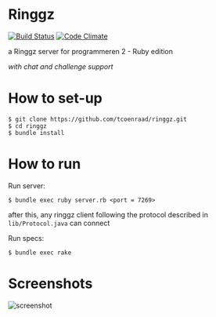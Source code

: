 Ringgz
======

[![Build Status](https://travis-ci.org/tcoenraad/ringgz.png?branch=master)](https://travis-ci.org/tcoenraad/ringgz)
[![Code Climate](https://codeclimate.com/github/tcoenraad/ringgz.png)](https://codeclimate.com/github/tcoenraad/ringgz)

a Ringgz server for programmeren 2 - Ruby edition  

*with chat and challenge support*

How to set-up
=============

    $ git clone https://github.com/tcoenraad/ringgz.git
    $ cd ringgz
    $ bundle install

How to run
==========

Run server:

    $ bundle exec ruby server.rb <port = 7269>

after this, any ringgz client following the protocol described in `lib/Protocol.java` can connect

Run specs:

    $ bundle exec rake

Screenshots
===========

![screenshot](http://i.imgur.com/HNF28u6.png)
